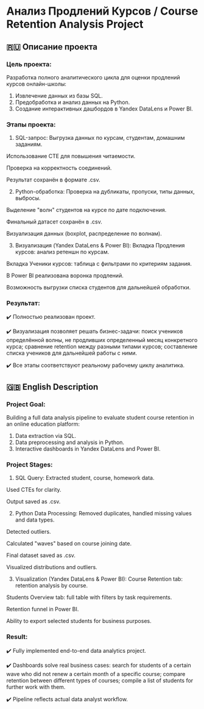 # Анализ Продлений Курсов / Course Retention Analysis Project

## 🇷🇺 Описание проекта

### Цель проекта:
Разработка полного аналитического цикла для оценки продлений курсов онлайн-школы:
1. Извлечение данных из базы SQL.
2. Предобработка и анализ данных на Python.
3. Создание интерактивных дашбордов в Yandex DataLens и Power BI.

### Этапы проекта:
1) SQL-запрос:
Выгрузка данных по курсам, студентам, домашним заданиям.

Использование CTE для повышения читаемости.

Проверка на корректность соединений.

Результат сохранён в формате .csv.

2) Python-обработка:
Проверка на дубликаты, пропуски, типы данных, выбросы.

Выделение "волн" студентов на курсе по дате подключения.

Финальный датасет сохранён в .csv.

Визуализация данных (boxplot, распределение по волнам).

3) Визуализация (Yandex DataLens & Power BI):
Вкладка Продления курсов: анализ ретеншн по курсам.

Вкладка Ученики курсов: таблица с фильтрами по критериям задания.

В Power BI реализована воронка продлений.

Возможность выгрузки списка студентов для дальнейшей обработки.

### Результат:
✔️ Полностью реализован проект.

✔️ Визуализация позволяет решать бизнес-задачи: поиск учеников определённой волны, не продливших определенный месяц конкретного курса; сравнение retention между разными типами курсов; составление списка учеников для дальнейшей работы с ними.

✔️ Все этапы соответствуют реальному рабочему циклу аналитика.

## 🇬🇧 English Description

### Project Goal:
Building a full data analysis pipeline to evaluate student course retention in an online education platform:
1. Data extraction via SQL.
2. Data preprocessing and analysis in Python.
3. Interactive dashboards in Yandex DataLens and Power BI.

### Project Stages:
1) SQL Query:
Extracted student, course, homework data.

Used CTEs for clarity.

Output saved as .csv.

2) Python Data Processing:
Removed duplicates, handled missing values and data types.

Detected outliers.

Calculated "waves" based on course joining date.

Final dataset saved as .csv.

Visualized distributions and outliers.

3) Visualization (Yandex DataLens & Power BI):
Course Retention tab: retention analysis by course.

Students Overview tab: full table with filters by task requirements.

Retention funnel in Power BI.

Ability to export selected students for business purposes.

### Result:
✔️ Fully implemented end-to-end data analytics project.

✔️ Dashboards solve real business cases: search for students of a certain wave who did not renew a certain month of a specific course; compare retention between different types of courses; compile a list of students for further work with them.

✔️ Pipeline reflects actual data analyst workflow.
